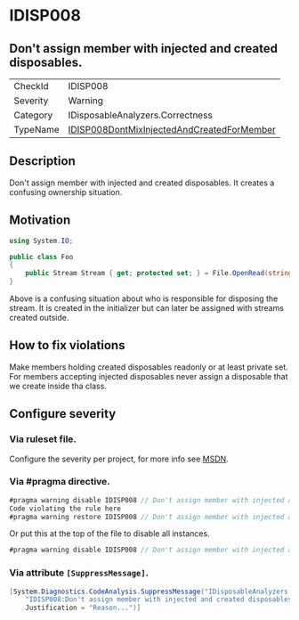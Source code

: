 # IDISP008
## Don't assign member with injected and created disposables.

<!-- start generated table -->
<table>
<tr>
  <td>CheckId</td>
  <td>IDISP008</td>
</tr>
<tr>
  <td>Severity</td>
  <td>Warning</td>
</tr>
<tr>
  <td>Category</td>
  <td>IDisposableAnalyzers.Correctness</td>
</tr>
<tr>
  <td>TypeName</td>
  <td><a href="https://github.com/DotNetAnalyzers/IDisposableAnalyzers/blob/master/IDisposableAnalyzers.Analyzers/IDISP008DontMixInjectedAndCreatedForMember.cs">IDISP008DontMixInjectedAndCreatedForMember</a></td>
</tr>
</table>
<!-- end generated table -->

## Description

Don't assign member with injected and created disposables. It creates a confusing ownership situation.

## Motivation

```c#
using System.IO;

public class Foo
{
    public Stream Stream { get; protected set; } = File.OpenRead(string.Empty);
}
```

Above is a confusing situation about who is responsible for disposing the stream. 
It is created in the initializer but can later be assigned with streams created outside.

## How to fix violations

Make members holding created disposables readonly or at least private set.
For members accepting injected disposables never assign a disposable that we create inside tha class.

<!-- start generated config severity -->
## Configure severity

### Via ruleset file.

Configure the severity per project, for more info see [MSDN](https://msdn.microsoft.com/en-us/library/dd264949.aspx).

### Via #pragma directive.
```C#
#pragma warning disable IDISP008 // Don't assign member with injected and created disposables.
Code violating the rule here
#pragma warning restore IDISP008 // Don't assign member with injected and created disposables.
```

Or put this at the top of the file to disable all instances.
```C#
#pragma warning disable IDISP008 // Don't assign member with injected and created disposables.
```

### Via attribute `[SuppressMessage]`.

```C#
[System.Diagnostics.CodeAnalysis.SuppressMessage("IDisposableAnalyzers.Correctness", 
    "IDISP008:Don't assign member with injected and created disposables.", 
    Justification = "Reason...")]
```
<!-- end generated config severity -->